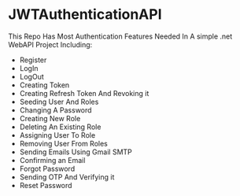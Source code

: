 # JWTAuthenticationAPI
This Repo Has Most Authentication Features Needed In A simple .net WebAPI Project Including:
- Register
- LogIn
- LogOut
- Creating Token
- Creating Refresh Token And Revoking it
- Seeding User And Roles
- Changing A Password
- Creating New Role
- Deleting An Existing Role
- Assigning User To Role
- Removing User From Roles
- Sending Emails Using Gmail SMTP
- Confirming an Email
- Forgot Password
- Sending OTP And Verifying it
- Reset Password
